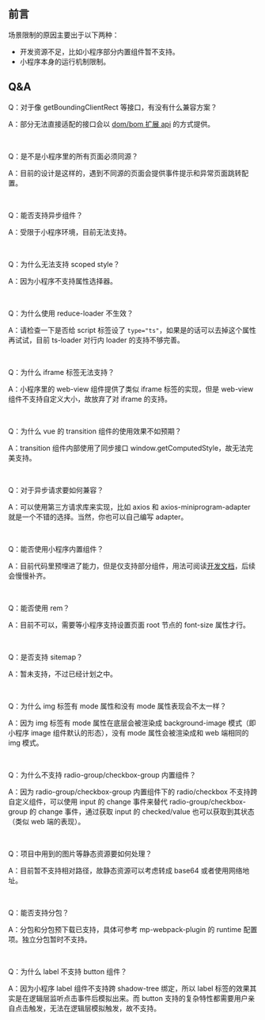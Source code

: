 ## 前言

场景限制的原因主要出于以下两种：

* 开发资源不足，比如小程序部分内置组件暂不支持。
* 小程序本身的运行机制限制。

## Q&A

Q：对于像 getBoundingClientRect 等接口，有没有什么兼容方案？

A：部分无法直接适配的接口会以 [dom/bom 扩展 api](./domextend.md) 的方式提供。

<br>

Q：是不是小程序里的所有页面必须同源？

A：目前的设计是这样的，遇到不同源的页面会提供事件提示和异常页面跳转配置。

<br>

Q：能否支持异步组件？

A：受限于小程序环境，目前无法支持。

<br>

Q：为什么无法支持 scoped style？

A：因为小程序不支持属性选择器。

<br>

Q：为什么使用 reduce-loader 不生效？

A：请检查一下是否给 script 标签设了 `type="ts"`，如果是的话可以去掉这个属性再试试，目前 ts-loader 对行内 loader 的支持不够完善。

<br>

Q：为什么 iframe 标签无法支持？

A：小程序里的 web-view 组件提供了类似 iframe 标签的实现，但是 web-view 组件不支持自定义大小，故放弃了对 iframe 的支持。

<br>

Q：为什么 vue 的 transition 组件的使用效果不如预期？

A：transition 组件内部使用了同步接口 window.getComputedStyle，故无法完美支持。

<br>

Q：对于异步请求要如何兼容？

A：可以使用第三方请求库来实现，比如 axios 和 axios-miniprogram-adapter 就是一个不错的选择。当然，你也可以自己编写 adapter。

<br>

Q：能否使用小程序内置组件？

A：目前代码里预埋进了能力，但是仅支持部分组件，用法可阅读[开发文档](./quickstart.md#使用小程序内置组件)，后续会慢慢补齐。

<br>

Q：能否使用 rem？

A：目前不可以，需要等小程序支持设置页面 root 节点的 font-size 属性才行。

<br>

Q：是否支持 sitemap？

A：暂未支持，不过已经计划之中。

<br>

Q：为什么 img 标签有 mode 属性和没有 mode 属性表现会不太一样？

A：因为 img 标签有 mode 属性在底层会被渲染成 background-image 模式（即小程序 image 组件默认的形态），没有 mode 属性会被渲染成和 web 端相同的 img 模式。

<br>

Q：为什么不支持 radio-group/checkbox-group 内置组件？

A：因为 radio-group/checkbox-group 内置组件下的 radio/checkbox 不支持跨自定义组件，可以使用 input 的 change 事件来替代 radio-group/checkbox-group 的 change 事件，通过获取 input 的 checked/value 也可以获取到其状态（类似 web 端的表现）。

<br>

Q：项目中用到的图片等静态资源要如何处理？

A：目前暂不支持相对路径，故静态资源可以考虑转成 base64 或者使用网络地址。

<br>

Q：能否支持分包？

A：分包和分包预下载已支持，具体可参考 mp-webpack-plugin 的 runtime 配置项。独立分包暂时不支持。

<br>

Q：为什么 label 不支持 button 组件？

A：因为小程序 label 组件不支持跨 shadow-tree 绑定，所以 label 标签的效果其实是在逻辑层监听点击事件后模拟出来。而 button 支持的复杂特性都需要用户亲自点击触发，无法在逻辑层模拟触发，故不支持。
